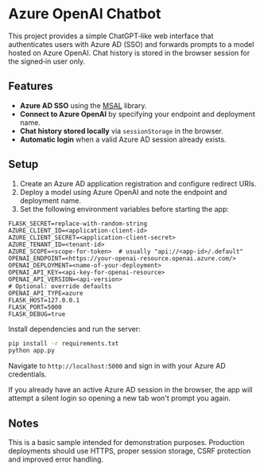 # Azure OpenAI Chatbot

This project provides a simple ChatGPT‑like web interface that authenticates users with Azure AD (SSO) and forwards prompts to a model hosted on Azure OpenAI. Chat history is stored in the browser session for the signed‑in user only.

## Features

* **Azure AD SSO** using the [MSAL](https://github.com/AzureAD/microsoft-authentication-library-for-python) library.
* **Connect to Azure OpenAI** by specifying your endpoint and deployment name.
* **Chat history stored locally** via `sessionStorage` in the browser.
* **Automatic login** when a valid Azure AD session already exists.

## Setup

1. Create an Azure AD application registration and configure redirect URIs.
2. Deploy a model using Azure OpenAI and note the endpoint and deployment name.
3. Set the following environment variables before starting the app:

```
FLASK_SECRET=replace-with-random-string
AZURE_CLIENT_ID=<application-client-id>
AZURE_CLIENT_SECRET=<application-client-secret>
AZURE_TENANT_ID=<tenant-id>
AZURE_SCOPE=<scope-for-token>  # usually "api://<app-id>/.default"
OPENAI_ENDPOINT=<https://your-openai-resource.openai.azure.com/>
OPENAI_DEPLOYMENT=<name-of-your-deployment>
OPENAI_API_KEY=<api-key-for-openai-resource>
OPENAI_API_VERSION=<api-version>
# Optional: override defaults
OPENAI_API_TYPE=azure
FLASK_HOST=127.0.0.1
FLASK_PORT=5000
FLASK_DEBUG=true
```

Install dependencies and run the server:

```bash
pip install -r requirements.txt
python app.py
```

Navigate to `http://localhost:5000` and sign in with your Azure AD credentials.

If you already have an active Azure AD session in the browser, the app will
attempt a silent login so opening a new tab won't prompt you again.

## Notes

This is a basic sample intended for demonstration purposes. Production deployments should use HTTPS, proper session storage, CSRF protection and improved error handling.
